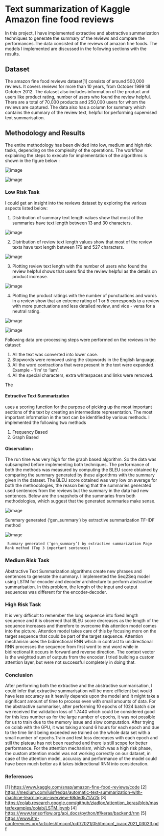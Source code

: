 # Text summarization of Kaggle Amazon fine food reviews

In this project, I have implemented extractive and abstractive summarization techniques  to generate the summary of the reviews and compare
the performances.The data consisted of the reviews of amazon fine foods. The models  I implemented are discussed in the following sections with the results.

## Dataset
The amazon fine food reviews dataset[1] consists of around 500,000 reviews. It covers reviews for more
than 10 years, from October 1999 till October 2012. The dataset also includes information of the product
and users like product rating, number of users who found the review helpful. There are a total of 70,000
products and 250,000 users for whom the reviews are captured. The data also has a column for summary
which contains the summary of the review text, helpful for performing supervised text summarisation.

## Methodology and Results
The entire methodology has been divided into low, medium and high risk tasks, depending on the
complexity of the operations. The workflow explaining the steps to execute for implementation of the
algorithms is shown in the figure below : 

![image](https://user-images.githubusercontent.com/94414506/223651292-da03ed1a-d23d-46e2-973e-ee9d9cb9cf99.png)

![image](https://user-images.githubusercontent.com/94414506/223651322-4314d627-9d90-4dd8-b5a1-0f034b07a349.png)

### Low Risk Task
I could get an insight into the reviews dataset by exploring the various aspects listed below:

1. Distribution of summary text length values show that most of the summaries have text length
between 13 and 30 characters.

![image](https://user-images.githubusercontent.com/94414506/223651690-a96e359b-0414-465a-93bc-3a0d242e8514.png)


2. Distribution of review text length values show that most of the review texts have text length
between 179 and 527 characters.

![image](https://user-images.githubusercontent.com/94414506/223651727-87c200c2-22a5-405d-a6a6-b14ebec5ad9d.png)


3. Plotting review text length with the number of users who found the review helpful shows that
users find the review helpful as the details on product increase.

![image](https://user-images.githubusercontent.com/94414506/223651796-4b5961a4-efef-4526-816d-457602c6b5cb.png)

4. Plotting the product ratings with the number of punctuations and words in a review show that
an extreme rating of 1 or 5 corresponds to a review with more punctuations and less detailed
review, and vice - versa for a neutral rating.

![image](https://user-images.githubusercontent.com/94414506/223651841-be69d840-f0cc-4618-9904-4d965398077c.png)

![image](https://user-images.githubusercontent.com/94414506/223651878-57308b11-811f-4390-8a21-f546ce83c571.png)


Following data pre-processing steps were performed on the reviews in the dataset:
1. All the text was converted into lower case.
2. Stopwords were removed using the stopwords in the English language.
3. All the word contractions that were present in the text were expanded. Example - ‘I’m’ to ‘Iam’.
4. All the special characters, extra whitespaces and links were removed.


The 
#### Extractive Text Summarization 
uses a scoring function for the purpose of picking up the most
important sections of the text by creating an intermediate representation. The most important information
in the text can be identified by various methods. I implemented the following two methods

1) Frequency Based  
2) Graph Based 

#### Observation :  
The run time was very high for the graph based algorithm. So the data was subsampled before
implementing both techniques. The performance of both the methods was measured by computing the
BLEU score obtained by comparing the summary generated by these algorithms with the summary given
in the dataset. The BLEU score obtained was very low on average for both the methodologies, the reason
being that the summaries generated used sentences from the reviews but the summary in the data had
new sentences. Below are the snapshots of the summaries from both methodologies, which suggest that
the generated summaries make sense. 

![image](https://user-images.githubusercontent.com/94414506/223652433-c9edcadd-d167-4174-87ce-f6dcd676b0e3.png)

  Summary generated (‘gen_summary’) by extractive summarization TF-IDF method
  
![image](https://user-images.githubusercontent.com/94414506/223652450-f19d0972-32d6-4480-9c85-6b92621e1281.png)

     Summary generated (‘gen_summary’) by extractive summarization Page Rank method (Top 3 important sentences)
     
     
### Medium Risk Task
Abstractive Text Summarization algorithms create new phrases and sentences to generate the
summary. I implemented the Seq2Seq model using LSTM for encoder and decoder architecture to
perform abstractive summarisation. In this problem, the length of the input and output sequences was
different for the encoder-decoder.

### High Risk Task
It is very difficult to remember the long sequence into fixed length sequence and it is observed that BLEU
score decreases as the length of the sequence increases and therefore to overcome this attention model
comes into the picture. Attention model takes care of this by focusing more on the target sequence that
could be part of the target sequence. Attention mechanism uses the bidirectional RNN which in contrast to
unidirectional RNN processes the sequence from first word to end word while in bidirectional it occurs in
forward and reverse direction. The context vector is the weighted sum of outputs from the encoder.
I tried building a custom attention layer, but were not successful completely in doing that.

### Conclusion
After performing both the extractive and the abstractive summarisation, I could infer that extractive
summarisation will be more efficient but would have less accuracy as it heavily depends upon the model
and it might take a significant amount of time to process even with small amounts of data. For the
abstractive summariser, after performing 10 epochs of 1024 batch size we received the validation loss of
1.7440 which could be considered good for this less number as for the large number of epochs, it was not
possible for us to train due to the memory issue and slow computation. After trying on colab with the GPU,
it was taking around 6 hours for each epoch and due to the time limit being exceeded we trained on the
whole data set with a small number of epochs.Train and test loss
decreases with each epoch and still the plateau has not been reached and there is still scope for better
performance. For the attention mechanism, which was a high risk phase, the custom attention model was
not working correctly on our dataset, in case of the attention model, accuracy and performance of the
model could have been much better as it takes bidirectional RNN into consideration.


### References
[1] https://www.kaggle.com/snap/amazon-fine-food-reviews/code
[2] https://medium.com/luisfredgs/automatic-text-summarization-with-machine-learning-an-overview-68ded5717a25
[3] https://colab.research.google.com/github/ziadloo/attention_keras/blob/master/examples/colab/LSTM.ipynb
[4] https://www.tensorflow.org/api_docs/python/tf/keras/backend/rnn
[5] https://www.itm-conferences.org/articles/itmconf/pdf/2021/05/itmconf_icacc2021_03023.pdf
